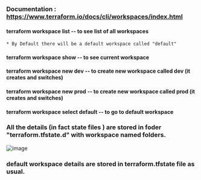### Documentation : https://www.terraform.io/docs/cli/workspaces/index.html

#### terraform workspace list     -- to see list of all workspaces
    * By Default there will be a default workspace called "default"
    
#### terraform workspace show     -- to see current workspace
#### terraform workspace new dev  -- to create new workspace called dev (it creates and switches)
#### terraform workspace new prod  -- to create new workspace called prod (it creates and switches)
#### terraform workspace select default -- to go to default workspace


### All the details (in fact state files ) are stored in foder  "terraform.tfstate.d" with workspace named folders.

![image](https://user-images.githubusercontent.com/45846027/127548518-1cc4f755-7993-4668-aa49-e606333c52fb.png)

### default workspace details are stored in terraform.tfstate file as usual. 

